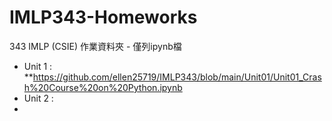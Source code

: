 # IMLP343-Homeworks
343 IMLP (CSIE) 作業資料夾 - 僅列ipynb檔

* Unit 1 : 
**https://github.com/ellen25719/IMLP343/blob/main/Unit01/Unit01_Crash%20Course%20on%20Python.ipynb
* Unit 2 : 
* 
